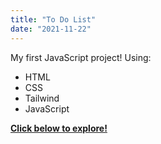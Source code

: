 ```yaml
---
title: "To Do List"
date: "2021-11-22"
---
```

My first JavaScript project!
Using:
- HTML
- CSS
- Tailwind
- JavaScript

[**Click below to explore!**](https://rococo-concha-b09d55.netlify.app)